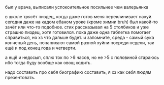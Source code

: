 был у врача, выписали успокоительное посильнее чем валерьянка

в школе трясёт пиздец, когда даже готов меня переклинивает нахуй. сегодня даже на кадом ебаном уроке (кроме химии bruh) был какой-то зачёт или что-то подобное. стих рассказывал на 5 столбиков и уже страшно пиздец, хотя готовился. пока даже одна таблетка помогает справиться, но хз что дальше будет. и запомните, среда - самый сука конченый день, понапихают самой разной хуйни посреди недели, так ещё и под конец года и четверти.

а ещё и недосып, сплю ток по >6 часов, но не >5 с половиной стараюсь ибо тогда буду вообще как овощ ходить.

надо составить про себя биографию составить, я хз как себя людям презентовать.
